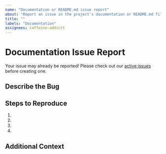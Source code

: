 ```yaml
---
name: "Documentation or README.md issue report"
about: "Report an issue in the project's documentation or README.md file."
title: ""
labels: "Documentation"
assignees: caffeine-addictt
---
```


# Documentation Issue Report

Your issue may already be reported!
Please check out our [active issues](https://github.com/caffeine-addictt/waku/issues) before creating one.

## Describe the Bug

<!--
A clear and concise description of the bug
-->

## Steps to Reproduce

<!--
e.g.:
1. Navigate to docs/x
2. Go to...
3. See error
-->

1.
2.
3.
4.

## Additional Context

<!--
Any other extra context or information
-->
